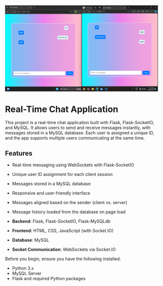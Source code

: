 


![image alt](https://github.com/Dhanush-coder-ux/chat-app/blob/dccbed46fd17a4e4d8c84e8b63e0ade2e5045141/Screenshot%202024-10-16%20141852.png)

# Real-Time Chat Application

This project is a real-time chat application built with Flask, Flask-SocketIO, and MySQL. It allows users to send and receive messages instantly, with messages stored in a MySQL database. Each user is assigned a unique ID, and the app supports multiple users communicating at the same time.

## Features
- Real-time messaging using WebSockets with Flask-SocketIO
- Unique user ID assignment for each client session
- Messages stored in a MySQL database
- Responsive and user-friendly interface
- Messages aligned based on the sender (client vs. server)
- Message history loaded from the database on page load


- **Backend**: Flask, Flask-SocketIO, Flask-MySQLdb
- **Frontend**: HTML, CSS, JavaScript (with Socket.IO)
- **Database**: MySQL
- **Socket Communication**: WebSockets via Socket.IO

Before you begin, ensure you have the following installed:
- Python 3.x
- MySQL Server
- Flask and required Python packages



